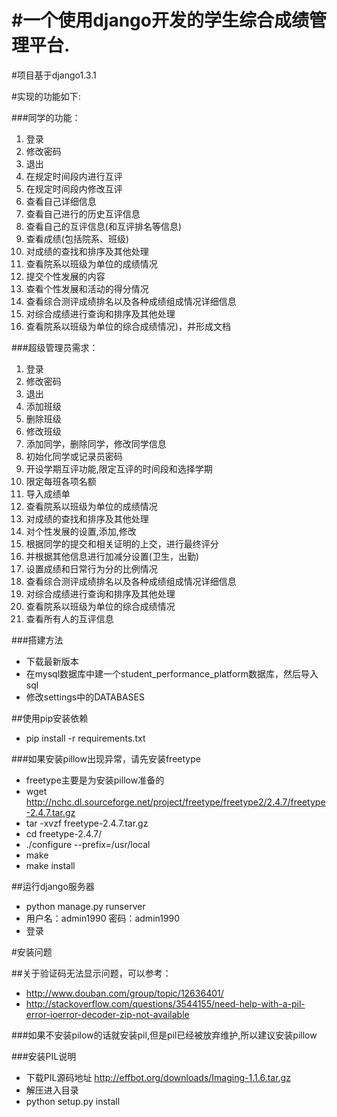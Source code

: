 #一个使用django开发的学生综合成绩管理平台.
=========================================

#项目基于django1.3.1

#实现的功能如下:

###同学的功能：
1. 登录
2. 修改密码
3. 退出
4. 在规定时间段内进行互评
5. 在规定时间段内修改互评
6. 查看自己详细信息
7. 查看自己进行的历史互评信息
8. 查看自己的互评信息(和互评排名等信息)
9. 查看成绩(包括院系、班级)
10. 对成绩的查找和排序及其他处理
11. 查看院系以班级为单位的成绩情况
12. 提交个性发展的内容
13. 查看个性发展和活动的得分情况
14. 查看综合测评成绩排名以及各种成绩组成情况详细信息
15. 对综合成绩进行查询和排序及其他处理
16. 查看院系以班级为单位的综合成绩情况)，并形成文档

###超级管理员需求：
1. 登录
2. 修改密码
3. 退出
4. 添加班级
5. 删除班级
6. 修改班级
7. 添加同学，删除同学，修改同学信息
8. 初始化同学或记录员密码
9. 开设学期互评功能,限定互评的时间段和选择学期
10. 限定每班各项名额
11. 导入成绩单
12. 查看院系以班级为单位的成绩情况
13. 对成绩的查找和排序及其他处理
14. 对个性发展的设置,添加,修改
15. 根据同学的提交和相关证明的上交，进行最终评分
16. 并根据其他信息进行加减分设置(卫生，出勤)
17. 设置成绩和日常行为分的比例情况
18. 查看综合测评成绩排名以及各种成绩组成情况详细信息
19. 对综合成绩进行查询和排序及其他处理
20. 查看院系以班级为单位的综合成绩情况
21. 查看所有人的互评信息

###搭建方法

* 下载最新版本
* 在mysql数据库中建一个student_performance_platform数据库，然后导入sql
* 修改settings中的DATABASES

##使用pip安装依赖

* pip install -r requirements.txt

###如果安装pillow出现异常，请先安装freetype
* freetype主要是为安装pillow准备的
* wget http://nchc.dl.sourceforge.net/project/freetype/freetype2/2.4.7/freetype-2.4.7.tar.gz
* tar -xvzf freetype-2.4.7.tar.gz
* cd freetype-2.4.7/
* ./configure --prefix=/usr/local
*  make
*  make install

##运行django服务器
* python manage.py runserver
* 用户名：admin1990 密码：admin1990
* 登录

#安装问题

##关于验证码无法显示问题，可以参考：

* http://www.douban.com/group/topic/12636401/
* http://stackoverflow.com/questions/3544155/need-help-with-a-pil-error-ioerror-decoder-zip-not-available

###如果不安装pilow的话就安装pil,但是pil已经被放弃维护,所以建议安装pillow

###安装PIL说明
* 下载PIL源码地址 http://effbot.org/downloads/Imaging-1.1.6.tar.gz
* 解压进入目录
* python setup.py install


